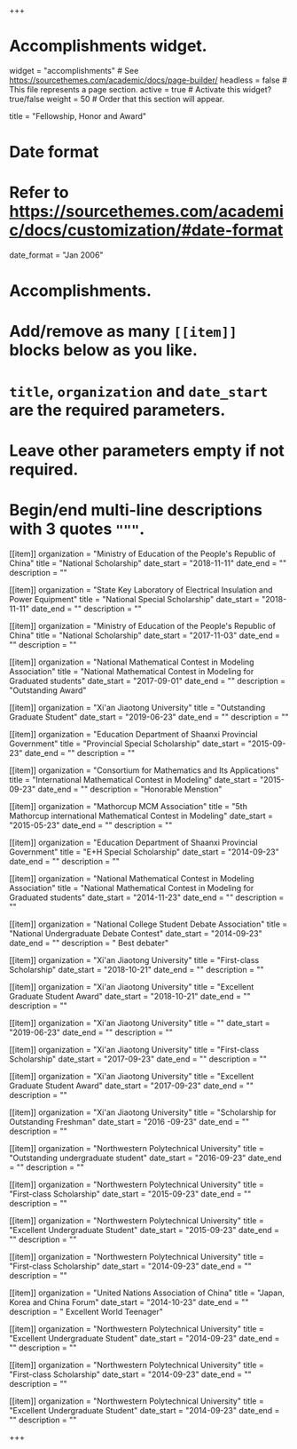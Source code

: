 +++
# Accomplishments widget.
widget = "accomplishments"  # See https://sourcethemes.com/academic/docs/page-builder/
headless = false  # This file represents a page section.
active = true  # Activate this widget? true/false
weight = 50  # Order that this section will appear.

title = "Fellowship, Honor and Award"

# Date format
#   Refer to https://sourcethemes.com/academic/docs/customization/#date-format
date_format = "Jan 2006"

# Accomplishments.
#   Add/remove as many `[[item]]` blocks below as you like.
#   `title`, `organization` and `date_start` are the required parameters.
#   Leave other parameters empty if not required.
#   Begin/end multi-line descriptions with 3 quotes `"""`.

[[item]]
  organization = "Ministry of Education of the People's Republic of China"
  title = "National Scholarship"
  date_start = "2018-11-11"
  date_end = ""
  description = "" 

[[item]]
  organization = "State Key Laboratory of Electrical Insulation and Power Equipment"
  title = "National Special Scholarship"
  date_start = "2018-11-11"
  date_end = ""
  description = "" 

[[item]]
  organization = "Ministry of Education of the People's Republic of China"
  title = "National Scholarship"
  date_start = "2017-11-03"
  date_end = ""
  description = "" 

[[item]]
  organization = "National Mathematical Contest in Modeling Association"
  title = "National Mathematical Contest in Modeling for Graduated students"
  date_start = "2017-09-01"
  date_end = ""
  description = "Outstanding Award" 

[[item]]
  organization = "Xi'an Jiaotong University"
  title = "Outstanding Graduate Student"
  date_start = "2019-06-23"
  date_end = ""
  description = ""

[[item]]
  organization = "Education Department of Shaanxi Provincial Government"
  title = "Provincial Special Scholarship"
  date_start = "2015-09-23"
  date_end = ""
  description = ""  

[[item]]
  organization = "Consortium for Mathematics and Its Applications"
  title = "International Mathematical Contest in Modeling"
  date_start = "2015-09-23"
  date_end = ""
  description = "Honorable Menstion"  

[[item]]
  organization = "Mathorcup MCM Association"
  title = "5th Mathorcup international Mathematical Contest in Modeling"
  date_start = "2015-05-23"
  date_end = ""
  description = ""  

[[item]]
  organization = "Education Department of Shaanxi Provincial Government"
  title = "E+H Special Scholarship"
  date_start = "2014-09-23"
  date_end = ""
  description = ""  

[[item]]
  organization = "National Mathematical Contest in Modeling Association"
  title = "National Mathematical Contest in Modeling for Graduated students"
  date_start = "2014-11-23"
  date_end = ""
  description = ""  

[[item]]
  organization = "National College Student Debate Association"
  title = "National Undergraduate Debate Contest"
  date_start = "2014-09-23"
  date_end = ""
  description = " Best debater"  

[[item]]
  organization = "Xi'an Jiaotong University"
  title = "First-class Scholarship"
  date_start = "2018-10-21"
  date_end = ""
  description = "" 

[[item]]
  organization = "Xi'an Jiaotong University"
  title = "Excellent Graduate Student Award"
  date_start = "2018-10-21"
  date_end = ""
  description = "" 

[[item]]
  organization = "Xi'an Jiaotong University"
  title = ""
  date_start = "2019-06-23"
  date_end = ""
  description = "" 

[[item]]
  organization = "Xi'an Jiaotong University"
  title = "First-class Scholarship"
  date_start = "2017-09-23"
  date_end = ""
  description = "" 

[[item]]
  organization = "Xi'an Jiaotong University"
  title = "Excellent Graduate Student Award"
  date_start = "2017-09-23"
  date_end = ""
  description = ""  

[[item]]
  organization = "Xi'an Jiaotong University"
  title = "Scholarship for Outstanding Freshman"
  date_start = "2016 -09-23"
  date_end = ""
  description = ""  

[[item]]
  organization = "Northwestern Polytechnical University"
  title = "Outstanding undergraduate student"
  date_start = "2016-09-23"
  date_end = ""
  description = ""  

[[item]]
  organization = "Northwestern Polytechnical University"
  title = "First-class Scholarship"
  date_start = "2015-09-23"
  date_end = ""
  description = ""  
    
[[item]]
  organization = "Northwestern Polytechnical University"
  title = "Excellent Undergraduate Student"
  date_start = "2015-09-23"
  date_end = ""
  description = ""  
    
[[item]]
  organization = "Northwestern Polytechnical University"
  title = "First-class Scholarship"
  date_start = "2014-09-23"
  date_end = ""
  description = ""  
      
[[item]]
  organization = "United Nations Association of China"
  title = "Japan, Korea and China Forum"
  date_start = "2014-10-23"
  date_end = ""
  description = " Excellent World Teenager"  
      
[[item]]
  organization = "Northwestern Polytechnical University"
  title = "Excellent Undergraduate Student"
  date_start = "2014-09-23"
  date_end = ""
  description = ""  
        
[[item]]
  organization = "Northwestern Polytechnical University"
  title = "First-class Scholarship"
  date_start = "2014-09-23"
  date_end = ""
  description = ""  
        
[[item]]
  organization = "Northwestern Polytechnical University"
  title = "Excellent Undergraduate Student"
  date_start = "2014-09-23"
  date_end = ""
  description = ""  


+++

